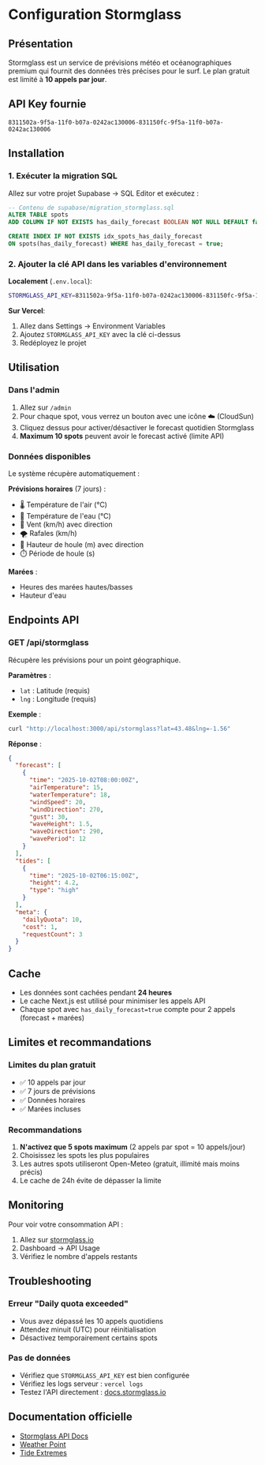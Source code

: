 # Configuration Stormglass

## Présentation

Stormglass est un service de prévisions météo et océanographiques premium qui fournit des données très précises pour le surf. Le plan gratuit est limité à **10 appels par jour**.

## API Key fournie

```
8311502a-9f5a-11f0-b07a-0242ac130006-831150fc-9f5a-11f0-b07a-0242ac130006
```

## Installation

### 1. Exécuter la migration SQL

Allez sur votre projet Supabase → SQL Editor et exécutez :

```sql
-- Contenu de supabase/migration_stormglass.sql
ALTER TABLE spots 
ADD COLUMN IF NOT EXISTS has_daily_forecast BOOLEAN NOT NULL DEFAULT false;

CREATE INDEX IF NOT EXISTS idx_spots_has_daily_forecast 
ON spots(has_daily_forecast) WHERE has_daily_forecast = true;
```

### 2. Ajouter la clé API dans les variables d'environnement

**Localement** (`.env.local`):
```bash
STORMGLASS_API_KEY=8311502a-9f5a-11f0-b07a-0242ac130006-831150fc-9f5a-11f0-b07a-0242ac130006
```

**Sur Vercel**:
1. Allez dans Settings → Environment Variables
2. Ajoutez `STORMGLASS_API_KEY` avec la clé ci-dessus
3. Redéployez le projet

## Utilisation

### Dans l'admin

1. Allez sur `/admin`
2. Pour chaque spot, vous verrez un bouton avec une icône ☁️ (CloudSun)
3. Cliquez dessus pour activer/désactiver le forecast quotidien Stormglass
4. **Maximum 10 spots** peuvent avoir le forecast activé (limite API)

### Données disponibles

Le système récupère automatiquement :

**Prévisions horaires** (7 jours) :
- 🌡️ Température de l'air (°C)
- 🌊 Température de l'eau (°C)
- 💨 Vent (km/h) avec direction
- 🌪️ Rafales (km/h)
- 🌊 Hauteur de houle (m) avec direction
- ⏱️ Période de houle (s)

**Marées** :
- Heures des marées hautes/basses
- Hauteur d'eau

## Endpoints API

### GET /api/stormglass

Récupère les prévisions pour un point géographique.

**Paramètres** :
- `lat` : Latitude (requis)
- `lng` : Longitude (requis)

**Exemple** :
```bash
curl "http://localhost:3000/api/stormglass?lat=43.48&lng=-1.56"
```

**Réponse** :
```json
{
  "forecast": [
    {
      "time": "2025-10-02T08:00:00Z",
      "airTemperature": 15,
      "waterTemperature": 18,
      "windSpeed": 20,
      "windDirection": 270,
      "gust": 30,
      "waveHeight": 1.5,
      "waveDirection": 290,
      "wavePeriod": 12
    }
  ],
  "tides": [
    {
      "time": "2025-10-02T06:15:00Z",
      "height": 4.2,
      "type": "high"
    }
  ],
  "meta": {
    "dailyQuota": 10,
    "cost": 1,
    "requestCount": 3
  }
}
```

## Cache

- Les données sont cachées pendant **24 heures**
- Le cache Next.js est utilisé pour minimiser les appels API
- Chaque spot avec `has_daily_forecast=true` compte pour 2 appels (forecast + marées)

## Limites et recommandations

### Limites du plan gratuit
- ✅ 10 appels par jour
- ✅ 7 jours de prévisions
- ✅ Données horaires
- ✅ Marées incluses

### Recommandations
1. **N'activez que 5 spots maximum** (2 appels par spot = 10 appels/jour)
2. Choisissez les spots les plus populaires
3. Les autres spots utiliseront Open-Meteo (gratuit, illimité mais moins précis)
4. Le cache de 24h évite de dépasser la limite

## Monitoring

Pour voir votre consommation API :
1. Allez sur [stormglass.io](https://stormglass.io)
2. Dashboard → API Usage
3. Vérifiez le nombre d'appels restants

## Troubleshooting

### Erreur "Daily quota exceeded"
- Vous avez dépassé les 10 appels quotidiens
- Attendez minuit (UTC) pour réinitialisation
- Désactivez temporairement certains spots

### Pas de données
- Vérifiez que `STORMGLASS_API_KEY` est bien configurée
- Vérifiez les logs serveur : `vercel logs`
- Testez l'API directement : [docs.stormglass.io](https://docs.stormglass.io)

## Documentation officielle

- [Stormglass API Docs](https://docs.stormglass.io)
- [Weather Point](https://docs.stormglass.io/#/weather)
- [Tide Extremes](https://docs.stormglass.io/#/tide)
